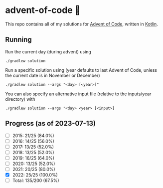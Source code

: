 # advent-of-code 🎄
This repo contains all of my solutions for [Advent of Code](https://adventofcode.com/), written in [Kotlin](https://kotlinlang.org).

## Running
Run the current day (during advent) using
```shell
./gradlew solution
```
Run a specific solution using (year defaults to last Advent of Code, unless the current date is in November or December)
```shell
./gradlew solution --args "<day> [<year>]"
```
You can also specify an alternative input file (relative to the inputs/year directory) with
```shell
./gradlew solution --args "<day> <year> [<input>]
```

## Progress (as of 2023-07-13)
- [ ] 2015: 21/25 (84.0%)
- [ ] 2016: 14/25 (56.0%)
- [ ] 2017: 13/25 (52.0%)
- [ ] 2018: 13/25 (52.0%)
- [ ] 2019: 16/25 (64.0%)
- [ ] 2020: 13/25 (52.0%)
- [ ] 2021: 20/25 (80.0%)
- [x] 2022: 25/25 (100.0%)
- [ ] Total: 135/200 (67.5%)